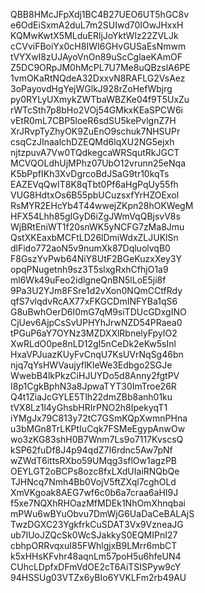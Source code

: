 QBB8HMcJFpXdj1BC4B27UEO6UT5hGC8v
e6OdEiSxmA2duL7m2SUIwd70IOwJHxxH
KQMwKwtX5MLduERljJoYktWlz22ZVLJk
cCVviFBoiYx0cH8IWI6GHvGUSaEsNmwm
tVYXwI8zUJAyoVnOn89uScCglaeKAmOF
Z5DC9ORpJM0hMcPL7U7Me8uQBzslA6PE
1vmOKaRtNQdeA32DxxvN8RAFLG2VsAez
3oPayovdHgYejWGlkJ928rZoHefWbjrg
py0RYLyUXmykZWTbaWBZKe04f9T5UxZu
rWTcSth7p8bHo2VOj54GMkxKEaSPCW6i
vEtR0mL7CBP5loeR6sdSU5kePvlgnZ7H
XrJRvpTyZhyOK9ZuEnO9schuk7NHSUPr
csqCzJInaalchDZEQMd6lqXU2NG5ejxh
njtzpuvA7Vw0TQdkegcaWRSqutRkJGCT
MCVQOLdhUjMPhz07UbO12vrunn25eNqa
K5bPpfIKh3XvDgrcoBdJSaG9tr10kqTs
EAZEVqQwIT8K8qTbt0Pf6aHgPqUy55fh
VUG8HdtxOs6B55pbUCuzsxfYrHZOExoI
RsMYR2EHcYb4T44wwejZKpn28hOKWegM
HFX54Lhh85gIGyD6iZgJWmVqQBjsvV8s
WjBRtEniWT1f20snWK5yNCFG7zMa8Jmu
QstXKEaxbMCFtLD26lDmiWdxZLJUKlSn
dlFido772aoN5v9numXk87DqluolvqB0
F8GszYvPwb64NiY8UtF2BGeKuzxXey3Y
opqPNugetnh9sz3T5slxgRxhCfhjO1a9
ml6Wk49uFeo2idlgneQnBN5lLoE5ji8f
9Pa3U2YJm8FSre1d2vXon0NQmCCtfRdy
qfS7vlqdvRcAX77xFKGCDmINFYBa1qS6
G8uBwhOerD6I0mG7qM9siTDUcGDxgINO
CjUev6AjpCsSvUPHYhJrwNZD54PRaea0
tPGuP6aY7OYNz3MZDXXlRbnelyFpyIO2
XwRLdO0pe8nLD12gI5nCeDk2eKw5sInl
HxaVPJuazKUyFvCnqU7KsUVrNqSg46bn
njq7qYsHWVaujyflKIeWe3Edbgo2SGJe
WwebB4lkPkzCiHJUYDo5d8Anny2fgtPV
I8p1CgkBphN3a8JpwaTYT30ImTroe26R
Q4t1ZiaJcGYLE5Tlh22dmZBb8anh01ku
tVX8Lz1l4yGhsbHRIrPNO2h8IpekyqT1
iYMgJx79C813y72tC7GSmKQpXwmnPHna
u3bMGn8TrLKPtIuCqk7FSMeEgypAnwOw
wo3zKG83shH0B7Wnm7Ls9o7117KvscsQ
kSP62fuDf8J4p94qdZ7I6rdnc5Aw7pNf
wZWdT6ittsRXbo59UMqg3sflOw1agzPB
OEYLGT2oBCPs8ozc8fxLXdUIaiRNQbQe
TJHNcq7Nmh4Bb0VojV5ftZXql7cghOLd
XmVKgoak8AEG7wf6c0b6a7craa6aHI9J
f5xe7NQXhRHOazMfMDEk1NhOmXhnqbai
mPWu6wBYuObvu7DmWjG6UaDaCeBALAjS
TwzDGXC23YgkfrkCuSDAT3Vx9VzneaJG
ub7lUoJZQcSk0WcSJakkyS0EQMIPnI27
cbhpORRvqxuI85FWhlgjxB9LMrr6mbCT
k5xHHsKFvhr48aqnLm57poH5u6hfeUN4
CUhcLDpfxDFmVdOE2cT6AiTSISPyw9cY
94HSSUg03VTZx6yBIo6YVKLFm2rb49AU
